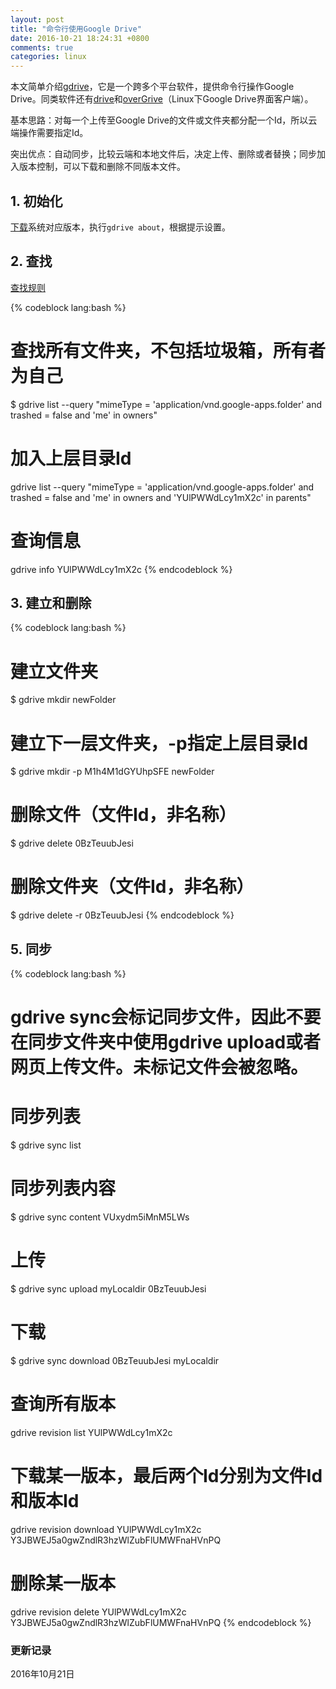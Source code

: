 ```yaml
---
layout: post
title: "命令行使用Google Drive"
date: 2016-10-21 18:24:31 +0800
comments: true
categories: linux
---
```


本文简单介绍[gdrive](https://github.com/prasmussen/gdrive)，它是一个跨多个平台软件，提供命令行操作Google Drive。同类软件还有[drive](https://github.com/odeke-em/drive)和[overGrive](https://www.thefanclub.co.za/overgrive)（Linux下Google Drive界面客户端）。

基本思路：对每一个上传至Google Drive的文件或文件夹都分配一个Id，所以云端操作需要指定Id。

突出优点：自动同步，比较云端和本地文件后，决定上传、删除或者替换；同步加入版本控制，可以下载和删除不同版本文件。

<!--more-->

## 1. 初始化 ##

[下载](https://github.com/prasmussen/gdrive)系统对应版本，执行`gdrive about`，根据提示设置。

## 2. 查找 ##

[查找规则](https://developers.google.com/drive/v3/web/search-parameters)

{% codeblock lang:bash %}
# 查找所有文件夹，不包括垃圾箱，所有者为自己
$ gdrive list --query "mimeType = 'application/vnd.google-apps.folder' and trashed = false and 'me' in owners"

# 加入上层目录Id
gdrive list --query "mimeType = 'application/vnd.google-apps.folder' and trashed = false and 'me' in owners and 'YUlPWWdLcy1mX2c' in parents"

# 查询信息
gdrive info YUlPWWdLcy1mX2c
{% endcodeblock %}


## 3. 建立和删除 ##

{% codeblock lang:bash %}
# 建立文件夹
$ gdrive mkdir newFolder

# 建立下一层文件夹，-p指定上层目录Id
$ gdrive mkdir -p M1h4M1dGYUhpSFE newFolder

# 删除文件（文件Id，非名称）
$ gdrive delete 0BzTeuubJesi

# 删除文件夹（文件Id，非名称）
$ gdrive delete -r 0BzTeuubJesi
{% endcodeblock %}


## 5. 同步 ##
{% codeblock lang:bash %}
# gdrive sync会标记同步文件，因此不要在同步文件夹中使用gdrive upload或者网页上传文件。未标记文件会被忽略。
# 同步列表
$ gdrive sync list

# 同步列表内容
$ gdrive sync content VUxydm5iMnM5LWs

# 上传
$ gdrive sync upload myLocaldir 0BzTeuubJesi

# 下载
$ gdrive sync download 0BzTeuubJesi myLocaldir

# 查询所有版本
gdrive revision list YUlPWWdLcy1mX2c

# 下载某一版本，最后两个Id分别为文件Id和版本Id
gdrive revision download YUlPWWdLcy1mX2c Y3JBWEJ5a0gwZndlR3hzWlZubFlUMWFnaHVnPQ

# 删除某一版本
gdrive revision delete YUlPWWdLcy1mX2c Y3JBWEJ5a0gwZndlR3hzWlZubFlUMWFnaHVnPQ
{% endcodeblock %}

### 更新记录 ###

2016年10月21日




